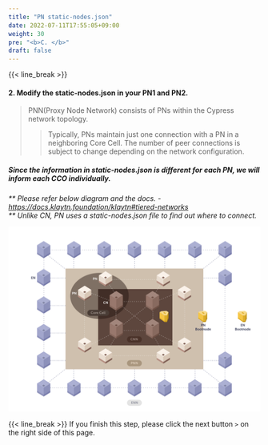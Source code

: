 ```yaml
---
title: "PN static-nodes.json"
date: 2022-07-11T17:55:05+09:00
weight: 30
pre: "<b>C. </b>"
draft: false
---
```


{{< line_break >}}
#### 2. Modify the static-nodes.json in your PN1 and PN2.

> PNN(Proxy Node Network) consists of PNs within the Cypress network topology.
> > Typically, PNs maintain just one connection with a PN in a neighboring Core Cell. The number of peer connections is subject to change depending on the network configuration.

##### Since the information in static-nodes.json is different for each PN, we will inform each CCO individually.    
_** Please refer below diagram and the docs. - https://docs.klaytn.foundation/klaytn#tiered-networks_   
_** Unlike CN, PN uses a static-nodes.json file to find out where to connect._   

![Klaytn_Network_Topology](/images/klaytn_network_topology.png)


{{< line_break >}}
If you finish this step, please click the next button ```>``` on the right side of this page.
